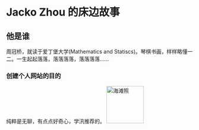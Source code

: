 # Jacko Zhou 的床边故事
## 他是谁
周冠桥，就读于爱丁堡大学(Mathematics and Statiscs)。琴棋书画，样样略懂一二。一生起起落落，落落落落，落落落落......
### 创建个人网站的目的
纯粹是无聊，有点点好奇心，学汛推荐的。
<img src="IMG 5242.PNG" alt="海滩照" width="100" height="100">

